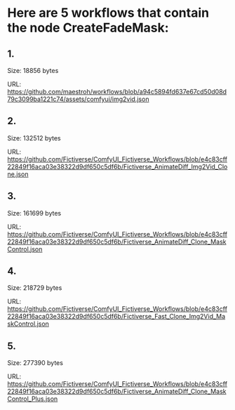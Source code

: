 # Here are 5 workflows that contain the node CreateFadeMask:

## 1. 

Size: 18856 bytes

URL: https://github.com/maestroh/workflows/blob/a94c5894fd637e67cd50d08d79c3099ba1221c74/assets/comfyui/img2vid.json

## 2. 

Size: 132512 bytes

URL: https://github.com/Fictiverse/ComfyUI_Fictiverse_Workflows/blob/e4c83cff22849f16aca03e38322d9df650c5df6b/Fictiverse_AnimateDiff_Img2Vid_Clone.json

## 3. 

Size: 161699 bytes

URL: https://github.com/Fictiverse/ComfyUI_Fictiverse_Workflows/blob/e4c83cff22849f16aca03e38322d9df650c5df6b/Fictiverse_AnimateDiff_Clone_MaskControl.json

## 4. 

Size: 218729 bytes

URL: https://github.com/Fictiverse/ComfyUI_Fictiverse_Workflows/blob/e4c83cff22849f16aca03e38322d9df650c5df6b/Fictiverse_Fast_Clone_Img2Vid_MaskControl.json

## 5. 

Size: 277390 bytes

URL: https://github.com/Fictiverse/ComfyUI_Fictiverse_Workflows/blob/e4c83cff22849f16aca03e38322d9df650c5df6b/Fictiverse_AnimateDiff_Clone_MaskControl_Plus.json

